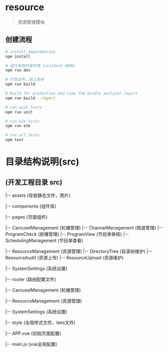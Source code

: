 # resource

> 资源管理模块

## 创建流程

``` bash
# install dependencies
npm install

# 运行本地开发环境 localhost:8080
npm run dev

# 打包文件，线上发布
npm run build

# build for production and view the bundle analyzer report
npm run build --report

# run unit tests
npm run unit

# run e2e tests
npm run e2e

# run all tests
npm test
```

# 目录结构说明(src)

## (开发工程目录 src)

|-- assets  (存放静态文件，图片)

|-- components  (组件库)

|-- pages  (页面组件)

  |-- CarouselManagement (轮播管理)
    |-- ChannelManagement (频道管理)
    |-- ProgramCheck (排播管理)
    |-- ProgramView (节目单审核)
    |-- SchedulingManagement (节目单查看)

  |-- ResourceManagement (资源管理)
    |-- DirectoryTree (目录树维护)
    |-- ResourceAudit (资源上传)
    |-- ResourceUpload (资源维护)

  |-- SystemSettings (系统设置)

|-- router  (路由配置文件)

  |-- CarouselManagement (轮播管理)

  |-- ResourceManagement (资源管理)

  |-- SystemSettings (系统设置)

|-- style  (全局样式文件，lees文件)

|-- APP.vue  (初始页面配置)

|-- main.js  (vue全局配置)
